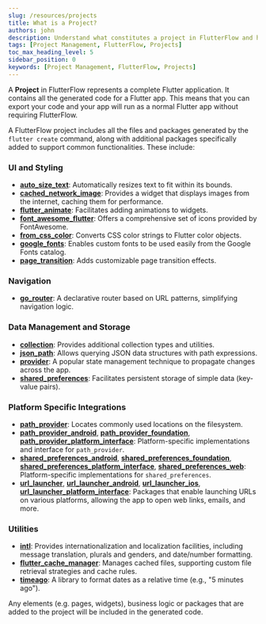 ```yaml
---
slug: /resources/projects
title: What is a Project?
authors: john
description: Understand what constitutes a project in FlutterFlow and how to manage them effectively.
tags: [Project Management, FlutterFlow, Projects]
toc_max_heading_level: 5
sidebar_position: 0
keywords: [Project Management, FlutterFlow, Projects]
---
```


A **Project** in FlutterFlow represents a complete Flutter application. It contains all the generated code for a Flutter app. This means that you can export your code and your app will run as a normal Flutter app without requiring FlutterFlow.

A FlutterFlow project includes all the files and packages generated by the `flutter create` command, along with additional packages specifically added to support common functionalities.  These include:

### UI and Styling

- [**auto_size_text**](https://pub.dev/packages/auto_size_text): Automatically resizes text to fit within its bounds.
- [**cached_network_image**](https://pub.dev/packages/cached_network_image): Provides a widget that displays images from the internet, caching them for performance.
- [**flutter_animate**](https://pub.dev/packages/flutter_animate): Facilitates adding animations to widgets.
- [**font_awesome_flutter**](https://pub.dev/packages/font_awesome_flutter): Offers a comprehensive set of icons provided by FontAwesome.
- [**from_css_color**](https://pub.dev/packages/from_css_color): Converts CSS color strings to Flutter color objects.
- [**google_fonts**](https://pub.dev/packages/google_fonts): Enables custom fonts to be used easily from the Google Fonts catalog.
- [**page_transition**](https://pub.dev/packages/page_transition): Adds customizable page transition effects.

### Navigation

- [**go_router**](https://pub.dev/packages/go_router): A declarative router based on URL patterns, simplifying navigation logic.

### Data Management and Storage

- [**collection**](https://pub.dev/packages/collection): Provides additional collection types and utilities.
- [**json_path**](https://pub.dev/packages/json_path): Allows querying JSON data structures with path expressions.
- [**provider**](https://pub.dev/packages/provider): A popular state management technique to propagate changes across the app.
- [**shared_preferences**](https://pub.dev/packages/shared_preferences): Facilitates persistent storage of simple data (key-value pairs).

### Platform Specific Integrations

- [**path_provider**](https://pub.dev/packages/path_provider): Locates commonly used locations on the filesystem.
- [**path_provider_android**](https://pub.dev/packages/path_provider_android), [**path_provider_foundation**](https://pub.dev/packages/path_provider_foundation), [**path_provider_platform_interface**](https://pub.dev/packages/path_provider_platform_interface): Platform-specific implementations and interface for `path_provider`.
- [**shared_preferences_android**](https://pub.dev/packages/shared_preferences_android), [**shared_preferences_foundation**](https://pub.dev/packages/shared_preferences_foundation), [**shared_preferences_platform_interface**](https://pub.dev/packages/shared_preferences_platform_interface), [**shared_preferences_web**](https://pub.dev/packages/shared_preferences_web): Platform-specific implementations for `shared_preferences`.
- [**url_launcher**](https://pub.dev/packages/url_launcher), [**url_launcher_android**](https://pub.dev/packages/url_launcher_android), [**url_launcher_ios**](https://pub.dev/packages/url_launcher_ios), [**url_launcher_platform_interface**](https://pub.dev/packages/url_launcher_platform_interface): Packages that enable launching URLs on various platforms, allowing the app to open web links, emails, and more.

### Utilities

- [**intl**](https://pub.dev/packages/intl): Provides internationalization and localization facilities, including message translation, plurals and genders, and date/number formatting.
- [**flutter_cache_manager**](https://pub.dev/packages/flutter_cache_manager): Manages cached files, supporting custom file retrieval strategies and cache rules.
- [**timeago**](https://pub.dev/packages/timeago): A library to format dates as a relative time (e.g., "5 minutes ago").

Any elements (e.g. pages, widgets), business logic or packages that are added to the project will be included in the generated code.
